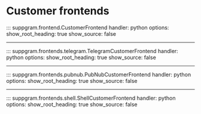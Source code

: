 # Customer frontends

::: suppgram.frontend.CustomerFrontend
    handler: python
    options:
      show_root_heading: true
      show_source: false

<hr/>

::: suppgram.frontends.telegram.TelegramCustomerFrontend
    handler: python
    options:
      show_root_heading: true
      show_source: false

<hr/>

::: suppgram.frontends.pubnub.PubNubCustomerFrontend
    handler: python
    options:
      show_root_heading: true
      show_source: false

<hr/>

::: suppgram.frontends.shell.ShellCustomerFrontend
    handler: python
    options:
      show_root_heading: true
      show_source: false
